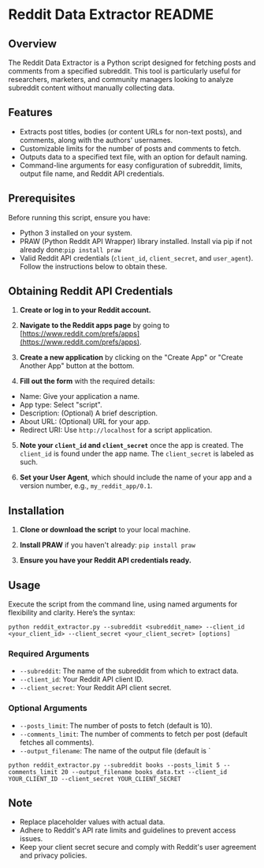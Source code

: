 # Reddit Data Extractor README

## Overview

The Reddit Data Extractor is a Python script designed for fetching posts and comments from a specified subreddit. This tool is particularly useful for researchers, marketers, and community managers looking to analyze subreddit content without manually collecting data.

## Features

- Extracts post titles, bodies (or content URLs for non-text posts), and comments, along with the authors' usernames.
- Customizable limits for the number of posts and comments to fetch.
- Outputs data to a specified text file, with an option for default naming.
- Command-line arguments for easy configuration of subreddit, limits, output file name, and Reddit API credentials.

## Prerequisites

Before running this script, ensure you have:

- Python 3 installed on your system.
- PRAW (Python Reddit API Wrapper) library installed. Install via pip if not already done:`pip install praw`
- Valid Reddit API credentials (`client_id`, `client_secret`, and `user_agent`). Follow the instructions below to obtain these.

## Obtaining Reddit API Credentials

1. **Create or log in to your Reddit account.**

2. **Navigate to the Reddit apps page** by going to [https://www.reddit.com/prefs/apps](https://www.reddit.com/prefs/apps).

3. **Create a new application** by clicking on the "Create App" or "Create Another App" button at the bottom.

4. **Fill out the form** with the required details:
 - Name: Give your application a name.
 - App type: Select "script".
 - Description: (Optional) A brief description.
 - About URL: (Optional) URL for your app.
 - Redirect URI: Use `http://localhost` for a script application.

5. **Note your `client_id` and `client_secret`** once the app is created. The `client_id` is found under the app name. The `client_secret` is labeled as such.

6. **Set your User Agent**, which should include the name of your app and a version number, e.g., `my_reddit_app/0.1`.

## Installation

1. **Clone or download the script** to your local machine.

2. **Install PRAW** if you haven't already: `pip install praw`

3. **Ensure you have your Reddit API credentials ready.**

## Usage

Execute the script from the command line, using named arguments for flexibility and clarity. Here’s the syntax:

```
python reddit_extractor.py --subreddit <subreddit_name> --client_id <your_client_id> --client_secret <your_client_secret> [options]
```
### Required Arguments

- `--subreddit`: The name of the subreddit from which to extract data.
- `--client_id`: Your Reddit API client ID.
- `--client_secret`: Your Reddit API client secret.

### Optional Arguments

- `--posts_limit`: The number of posts to fetch (default is 10).
- `--comments_limit`: The number of comments to fetch per post (default fetches all comments).
- `--output_filename`: The name of the output file (default is `

```
python reddit_extractor.py --subreddit books --posts_limit 5 --comments_limit 20 --output_filename books_data.txt --client_id YOUR_CLIENT_ID --client_secret YOUR_CLIENT_SECRET
```

## Note

- Replace placeholder values with actual data.
- Adhere to Reddit's API rate limits and guidelines to prevent access issues.
- Keep your client secret secure and comply with Reddit's user agreement and privacy policies.